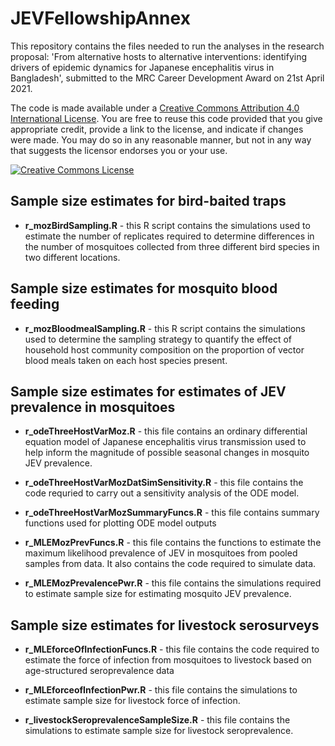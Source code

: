 # JEVFellowshipAnnex

This repository contains the files needed to run the analyses in the research proposal: 'From alternative hosts to alternative interventions: identifying drivers of epidemic dynamics for Japanese encephalitis virus in Bangladesh', submitted to the MRC Career Development Award on 21st April 2021.

The code is made available under a <a rel="license" href="http://creativecommons.org/licenses/by/4.0/">Creative Commons Attribution 4.0 International License</a>. You are free to reuse this code provided that you give appropriate credit, provide a link to the license, and indicate if changes were made. You may do so in any reasonable manner, but not in any way that suggests the licensor endorses you or your use. 

<a rel="license" href="http://creativecommons.org/licenses/by/4.0/"><img alt="Creative Commons License" style="border-width:0" src="https://i.creativecommons.org/l/by/4.0/88x31.png" /></a><br />


## Sample size estimates for bird-baited traps
- **r_mozBirdSampling.R** - this R script contains the simulations used to estimate the number of replicates required to determine differences in the number of mosquitoes collected from three different bird species in two different locations.

## Sample size estimates for mosquito blood feeding
- **r_mozBloodmealSampling.R** - this R script contains the simulations used to determine the sampling strategy to quantify the effect of household host community composition on the proportion of vector blood meals taken on each host species present.

## Sample size estimates for estimates of JEV prevalence in mosquitoes
- **r_odeThreeHostVarMoz.R** - this file contains an ordinary differential equation model of Japanese encephalitis virus transmission used to help inform the magnitude of possible seasonal changes in mosquito JEV prevalence.

- **r_odeThreeHostVarMozDatSimSensitivity.R** - this file contains the code requried to carry out a sensitivity analysis of the ODE model.

- **r_odeThreeHostVarMozSummaryFuncs.R** - this file contains summary functions used for plotting ODE model outputs

- **r_MLEMozPrevFuncs.R** - this file contains the functions to estimate the maximum likelihood prevalence of JEV in mosquitoes from pooled samples from data. It also contains the code required to simulate data.

- **r_MLEMozPrevalencePwr.R** - this file contains the simulations required to estimate sample size for estimating mosquito JEV prevalence.

## Sample size estimates for livestock serosurveys
- **r_MLEforceOfInfectionFuncs.R** - this file contains the code required to estimate the force of infection from mosquitoes to livestock based on age-structured seroprevalence data

- **r_MLEforceofInfectionPwr.R** - this file contains the simulations to estimate sample size for livestock force of infection.

- **r_livestockSeroprevalenceSampleSize.R** - this file contains the simulations to estimate sample size for livestock seroprevalence.

